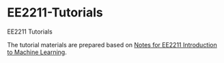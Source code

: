 # EE2211-Tutorials
EE2211 Tutorials

The tutorial materials are prepared based on [Notes for EE2211 Introduction to Machine Learning](https://vyftan.github.io/papers/ee2211book.pdf).
